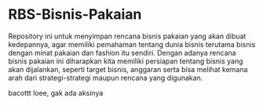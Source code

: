 # RBS-Bisnis-Pakaian
Repository ini untuk menyimpan rencana bisnis pakaian yang akan dibuat kedepannya, agar memiliki pemahaman tentang dunia bisnis terutama bisnis dengan minat pakaian dan fashion itu sendiri.
Dengan adanya rencana bisnis pakaian ini diharapkan kita memiliki persiapan tentang bisnis yang akan dijalankan, seperti target bisnis, anggaran serta bisa melihat kemana arah dari strategi-strategi maupun rencana yang digunakan.


bacottt loee, gak ada aksinya

